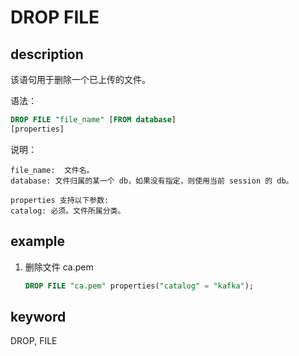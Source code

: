 # DROP FILE

## description

该语句用于删除一个已上传的文件。

语法：

```sql
DROP FILE "file_name" [FROM database]
[properties]
```

说明：

```plain text
file_name:  文件名。
database: 文件归属的某一个 db，如果没有指定，则使用当前 session 的 db。

properties 支持以下参数:
catalog: 必须。文件所属分类。
```

## example

1. 删除文件 ca.pem

    ```sql
    DROP FILE "ca.pem" properties("catalog" = "kafka");
    ```

## keyword

DROP, FILE
